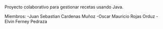 Proyecto colaborativo para gestionar recetas usando Java.

Miembros: -Juan Sebastian Cardenas Muñoz
-Oscar Mauricio Rojas Orduz
-Elvin Ferney Pedraza
